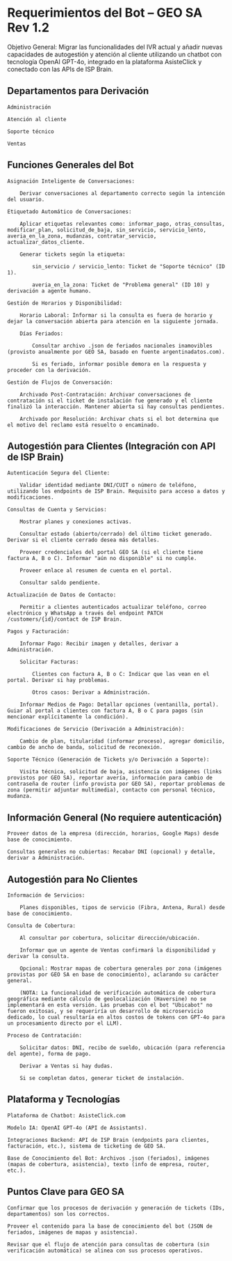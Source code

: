 # Requerimientos del Bot – GEO SA Rev 1.2

Objetivo General: Migrar las funcionalidades del IVR actual y añadir nuevas capacidades de autogestión y atención al cliente utilizando un chatbot con tecnología OpenAI GPT-4o, integrado en la plataforma AsisteClick y conectado con las APIs de ISP Brain.

## Departamentos para Derivación

    Administración

    Atención al cliente

    Soporte técnico

    Ventas

## Funciones Generales del Bot

    Asignación Inteligente de Conversaciones:

        Derivar conversaciones al departamento correcto según la intención del usuario.

    Etiquetado Automático de Conversaciones:

        Aplicar etiquetas relevantes como: informar_pago, otras_consultas, modificar_plan, solicitud_de_baja, sin_servicio, servicio_lento, averia_en_la_zona, mudanzas, contratar_servicio, actualizar_datos_cliente.

        Generar tickets según la etiqueta:

            sin_servicio / servicio_lento: Ticket de "Soporte técnico" (ID 1).

            averia_en_la_zona: Ticket de "Problema general" (ID 10) y derivación a agente humano.

    Gestión de Horarios y Disponibilidad:

        Horario Laboral: Informar si la consulta es fuera de horario y dejar la conversación abierta para atención en la siguiente jornada.

        Días Feriados:

            Consultar archivo .json de feriados nacionales inamovibles (provisto anualmente por GEO SA, basado en fuente argentinadatos.com).

            Si es feriado, informar posible demora en la respuesta y proceder con la derivación.

    Gestión de Flujos de Conversación:

        Archivado Post-Contratación: Archivar conversaciones de contratación si el ticket de instalación fue generado y el cliente finalizó la interacción. Mantener abierta si hay consultas pendientes.

        Archivado por Resolución: Archivar chats si el bot determina que el motivo del reclamo está resuelto o encaminado.

## Autogestión para Clientes (Integración con API de ISP Brain)

    Autenticación Segura del Cliente:

        Validar identidad mediante DNI/CUIT o número de teléfono, utilizando los endpoints de ISP Brain. Requisito para acceso a datos y modificaciones.

    Consultas de Cuenta y Servicios:

        Mostrar planes y conexiones activas.

        Consultar estado (abierto/cerrado) del último ticket generado. Derivar si el cliente cerrado desea más detalles.

        Proveer credenciales del portal GEO SA (si el cliente tiene factura A, B o C). Informar "aún no disponible" si no cumple.

        Proveer enlace al resumen de cuenta en el portal.

        Consultar saldo pendiente.

    Actualización de Datos de Contacto:

        Permitir a clientes autenticados actualizar teléfono, correo electrónico y WhatsApp a través del endpoint PATCH /customers/{id}/contact de ISP Brain.

    Pagos y Facturación:

        Informar Pago: Recibir imagen y detalles, derivar a Administración.

        Solicitar Facturas:

            Clientes con factura A, B o C: Indicar que las vean en el portal. Derivar si hay problemas.

            Otros casos: Derivar a Administración.

        Informar Medios de Pago: Detallar opciones (ventanilla, portal). Guiar al portal a clientes con factura A, B o C para pagos (sin mencionar explícitamente la condición).

    Modificaciones de Servicio (Derivación a Administración):

        Cambio de plan, titularidad (informar proceso), agregar domicilio, cambio de ancho de banda, solicitud de reconexión.

    Soporte Técnico (Generación de Tickets y/o Derivación a Soporte):

        Visita técnica, solicitud de baja, asistencia con imágenes (links provistos por GEO SA), reportar avería, información para cambio de contraseña de router (info provista por GEO SA), reportar problemas de zona (permitir adjuntar multimedia), contacto con personal técnico, mudanza.

## Información General (No requiere autenticación)

    Proveer datos de la empresa (dirección, horarios, Google Maps) desde base de conocimiento.

    Consultas generales no cubiertas: Recabar DNI (opcional) y detalle, derivar a Administración.

## Autogestión para No Clientes

    Información de Servicios:

        Planes disponibles, tipos de servicio (Fibra, Antena, Rural) desde base de conocimiento.

    Consulta de Cobertura:

        Al consultar por cobertura, solicitar dirección/ubicación.

        Informar que un agente de Ventas confirmará la disponibilidad y derivar la consulta.

        Opcional: Mostrar mapas de cobertura generales por zona (imágenes provistas por GEO SA en base de conocimiento), aclarando su carácter general.

        (NOTA: La funcionalidad de verificación automática de cobertura geográfica mediante cálculo de geolocalización (Haversine) no se implementará en esta versión. Las pruebas con el bot "Ubicabot" no fueron exitosas, y se requeriría un desarrollo de microservicio dedicado, lo cual resultaría en altos costos de tokens con GPT-4o para un procesamiento directo por el LLM).

    Proceso de Contratación:

        Solicitar datos: DNI, recibo de sueldo, ubicación (para referencia del agente), forma de pago.

        Derivar a Ventas si hay dudas.

        Si se completan datos, generar ticket de instalación.

## Plataforma y Tecnologías

    Plataforma de Chatbot: AsisteClick.com

    Modelo IA: OpenAI GPT-4o (API de Assistants).

    Integraciones Backend: API de ISP Brain (endpoints para clientes, facturación, etc.), sistema de ticketing de GEO SA.

    Base de Conocimiento del Bot: Archivos .json (feriados), imágenes (mapas de cobertura, asistencia), texto (info de empresa, router, etc.).

## Puntos Clave para GEO SA

    Confirmar que los procesos de derivación y generación de tickets (IDs, departamentos) son los correctos.

    Proveer el contenido para la base de conocimiento del bot (JSON de feriados, imágenes de mapas y asistencia).

    Revisar que el flujo de atención para consultas de cobertura (sin verificación automática) se alinea con sus procesos operativos.
